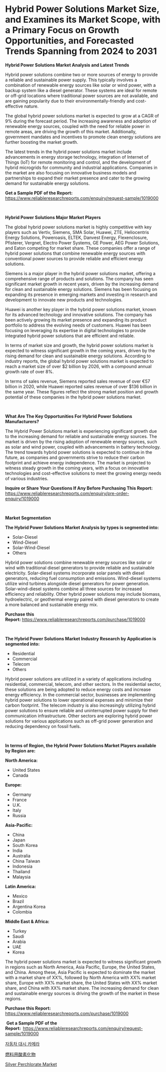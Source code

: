 <p><h1>Hybrid Power Solutions Market Size, and Examines its Market Scope, with a Primary Focus on Growth Opportunities, and Forecasted Trends Spanning from 2024 to 2031</h1></p><p><strong>Hybrid Power Solutions Market Analysis and Latest Trends</strong></p>
<p><p>Hybrid power solutions combine two or more sources of energy to provide a reliable and sustainable power supply. This typically involves a combination of renewable energy sources like solar or wind power, with a backup system like a diesel generator. These systems are ideal for remote or off-grid locations where traditional power sources are not available, and are gaining popularity due to their environmentally-friendly and cost-effective nature.</p><p>The global hybrid power solutions market is expected to grow at a CAGR of 9% during the forecast period. The increasing awareness and adoption of renewable energy sources, coupled with the need for reliable power in remote areas, are driving the growth of this market. Additionally, government mandates and incentives to promote clean energy solutions are further boosting the market growth.</p><p>The latest trends in the hybrid power solutions market include advancements in energy storage technology, integration of Internet of Things (IoT) for remote monitoring and control, and the development of hybrid microgrids for community and industrial applications. Companies in the market are also focusing on innovative business models and partnerships to expand their market presence and cater to the growing demand for sustainable energy solutions.</p></p>
<p><strong>Get a Sample PDF of the Report:&nbsp;</strong> <a href="https://www.reliableresearchreports.com/enquiry/request-sample/1019000">https://www.reliableresearchreports.com/enquiry/request-sample/1019000</a></p>
<p>&nbsp;</p>
<p><strong>Hybrid Power Solutions Major Market Players</strong></p>
<p><p>The global hybrid power solutions market is highly competitive with key players such as Vertiv, Siemens, SMA Solar, Huawei, ZTE, Heliocentris Energy Solutions, Poweroasis, ELTEK, Danvest Energy, Flexenclosure, Pfisterer, Vergnet, Electro Power Systems, GE Power, AEG Power Solutions, and Eaton competing for market share. These companies offer a range of hybrid power solutions that combine renewable energy sources with conventional power sources to provide reliable and efficient energy solutions.</p><p>Siemens is a major player in the hybrid power solutions market, offering a comprehensive range of products and solutions. The company has seen significant market growth in recent years, driven by the increasing demand for clean and sustainable energy solutions. Siemens has been focusing on expanding its presence in emerging markets and investing in research and development to innovate new products and technologies.</p><p>Huawei is another key player in the hybrid power solutions market, known for its advanced technology and innovative solutions. The company has been actively growing its market presence and expanding its product portfolio to address the evolving needs of customers. Huawei has been focusing on leveraging its expertise in digital technologies to provide integrated hybrid power solutions that are efficient and reliable.</p><p>In terms of market size and growth, the hybrid power solutions market is expected to witness significant growth in the coming years, driven by the rising demand for clean and sustainable energy solutions. According to industry reports, the global hybrid power solutions market is expected to reach a market size of over $2 billion by 2026, with a compound annual growth rate of over 8%.</p><p>In terms of sales revenue, Siemens reported sales revenue of over €57 billion in 2020, while Huawei reported sales revenue of over $136 billion in the same year. These figures reflect the strong market position and growth potential of these companies in the hybrid power solutions market.</p></p>
<p>&nbsp;</p>
<p><strong>What Are The Key Opportunities For Hybrid Power Solutions Manufacturers?</strong></p>
<p><p>The Hybrid Power Solutions market is experiencing significant growth due to the increasing demand for reliable and sustainable energy sources. The market is driven by the rising adoption of renewable energy sources, such as solar and wind power, coupled with advancements in battery technology. The trend towards hybrid power solutions is expected to continue in the future, as companies and governments strive to reduce their carbon footprint and achieve energy independence. The market is projected to witness steady growth in the coming years, with a focus on innovative technologies and cost-effective solutions to meet the growing energy needs of various industries.</p></p>
<p><strong>Inquire or Share Your Questions If Any Before Purchasing This Report:</strong> <a href="https://www.reliableresearchreports.com/enquiry/pre-order-enquiry/1019000">https://www.reliableresearchreports.com/enquiry/pre-order-enquiry/1019000</a></p>
<p>&nbsp;</p>
<p><strong>Market Segmentation</strong></p>
<p><strong>The Hybrid Power Solutions Market Analysis by types is segmented into:</strong></p>
<p><ul><li>Solar-Diesel</li><li>Wind-Diesel</li><li>Solar-Wind-Diesel</li><li>Others</li></ul></p>
<p><p>Hybrid power solutions combine renewable energy sources like solar or wind with traditional diesel generators to provide reliable and sustainable electricity. Solar-diesel systems incorporate solar panels with diesel generators, reducing fuel consumption and emissions. Wind-diesel systems utilize wind turbines alongside diesel generators for power generation. Solar-wind-diesel systems combine all three sources for increased efficiency and reliability. Other hybrid power solutions may include biomass, hydroelectric, or geothermal energy paired with diesel generators to create a more balanced and sustainable energy mix.</p></p>
<p><strong>Purchase this Report:&nbsp;</strong><a href="https://www.reliableresearchreports.com/purchase/1019000">https://www.reliableresearchreports.com/purchase/1019000</a></p>
<p>&nbsp;</p>
<p><strong>The Hybrid Power Solutions Market Industry Research by Application is segmented into:</strong></p>
<p><ul><li>Residential</li><li>Commercial</li><li>Telecom</li><li>Others</li></ul></p>
<p><p>Hybrid power solutions are utilized in a variety of applications including residential, commercial, telecom, and other sectors. In the residential sector, these solutions are being adopted to reduce energy costs and increase energy efficiency. In the commercial sector, businesses are implementing hybrid power solutions to lower operational expenses and minimize their carbon footprint. The telecom industry is also increasingly utilizing hybrid power solutions to ensure reliable and uninterrupted power supply for their communication infrastructure. Other sectors are exploring hybrid power solutions for various applications such as off-grid power generation and reducing dependency on fossil fuels.</p></p>
<p>&nbsp;</p>
<p><strong>In terms of Region, the Hybrid Power Solutions Market Players available by Region are:</strong></p>
<p>
    <p> <strong> North America: </strong>
        <ul>
            <li>United States</li>
            <li>Canada</li>
        </ul>
        </p> 
    <p> <strong> Europe: </strong>
        <ul>
            <li>Germany</li>
            <li>France</li>
            <li>U.K.</li>
            <li>Italy</li>
            <li>Russia</li>
        </ul>
        </p> 
    <p> <strong> Asia-Pacific: </strong>
        <ul>
            <li>China</li>
            <li>Japan</li>
            <li>South Korea</li>
            <li>India</li>
            <li>Australia</li>
            <li>China Taiwan</li>
            <li>Indonesia</li>
            <li>Thailand</li>
            <li>Malaysia</li>
        </ul>
        </p> 
    <p> <strong> Latin America: </strong>
        <ul>
            <li>Mexico</li>
            <li>Brazil</li>
            <li>Argentina Korea</li>
            <li>Colombia</li>
        </ul>
        </p> 
    <p> <strong> Middle East & Africa: </strong>
        <ul>
            <li>Turkey</li>
            <li>Saudi</li>
            <li>Arabia</li>
            <li>UAE</li>
            <li>Korea</li>
        </ul>
    </p>
    </p>
<p><p>The hybrid power solutions market is expected to witness significant growth in regions such as North America, Asia Pacific, Europe, the United States, and China. Among these, Asia Pacific is expected to dominate the market with a market share of XX%, followed by North America with XX% market share, Europe with XX% market share, the United States with XX% market share, and China with XX% market share. The increasing demand for clean and sustainable energy sources is driving the growth of the market in these regions.</p></p>
<p><strong>Purchase this Report: </strong><a href="https://www.reliableresearchreports.com/purchase/1019000">https://www.reliableresearchreports.com/purchase/1019000</a></p>
<p>&nbsp;<strong>Get a Sample PDF of the Report:&nbsp;&nbsp;</strong><a href="https://www.reliableresearchreports.com/enquiry/request-sample/1019000">https://www.reliableresearchreports.com/enquiry/request-sample/1019000</a></p>
<p><strong></strong></p>
<p><p><a href="https://github.com/fernandotryO5lson96765/Market-Research-Report-List-1/blob/main/704596215328.md">자동차 대시 카메라</a></p><p><a href="https://medium.com/@darieenson678546/%E7%87%83%E6%96%99%E9%85%B8%E7%B4%A0%E5%8C%96%E5%90%88%E7%89%A9%E5%B8%82%E5%A0%B4%E3%81%AE%E5%88%86%E6%9E%90-%E3%82%B0%E3%83%AD%E3%83%BC%E3%83%90%E3%83%AB%E7%94%A3%E6%A5%AD%E3%81%AE%E8%A6%8B%E9%80%9A%E3%81%97%E3%81%A8%E4%BA%88%E6%B8%AC-2024%E5%B9%B4%E3%81%8B%E3%82%892031%E5%B9%B4-4febb2c2f395">燃料用酸素化物</a></p><p><a href="https://butternut-bug-553.notion.site/Silver-Perchlorate-Market-Offer-Valuable-Insights-into-Market-Size-Market-Share-Market-Trends-and-02b0257473154484b48cf5f5ec15034a">Silver Perchlorate Market</a></p></p>